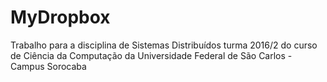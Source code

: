 # MyDropbox
Trabalho para a disciplina de Sistemas Distribuídos turma 2016/2 do curso de Ciência da Computação da Universidade Federal de São Carlos - Campus Sorocaba
